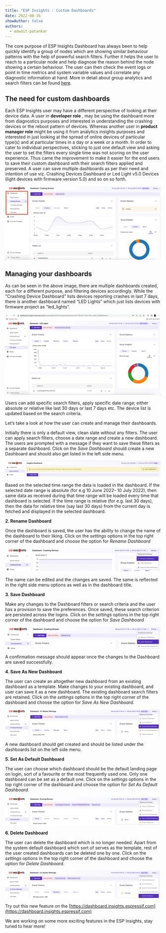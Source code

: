 ```yaml
---
title: "ESP Insights : Custom Dashboards"
date: 2022-08-16
showAuthor: false
authors: 
  - adwait-patankar
---
```

The core purpose of ESP Insights Dashboard has always been to help quickly identify a group of nodes which are showing similar behaviour patterns with the help of powerful search filters. Further it helps the user to reach to a particular node and help diagnose the reason behind the node showing a certain behaviour. The user can then check the event logs or point in time metrics and system variable values and correlate any diagnostic information at hand. More in detail about group analytics and search filters can be found [here](/esp-insights-group-analytics-with-dynamic-search-filters-4fd48c17c5b9).

## The need for custom dashboards

Each ESP Insights user may have a different perspective of looking at their device data. A user in __developer role__ , may be using the dashboard more from diagnostics purposes and interested in understanding the crashing devices or the reboot pattern of devices. Whereas another user in __product manager role__  might be using it from analytics insights purposes and interested in just looking at the spread of online devices of particular type(s) and at particular times in a day or a week or a month. In order to cater to individual perspectives, sticking to just one default view and asking the user to set the filters every single time was not scoring on the user experience. Thus came the improvement to make it easier for the end users to save their custom dashboard with their search filters applied and preserved. A user can save multiple dashboards as per their need and intention of use viz. Crashing Devices Dashboard or Led Light v5.0 Devices (light devices with firmware version 5.0) and so on so forth.

![](img/esp-1.webp)

## Managing your dashboards

As can be seen in the above image, there are multiple dashboards created, each for a different purpose, and filtering devices accordingly. While the “Crashing Device Dashboard” lists devices reporting crashes in last 7 days, there is another dashboard named “LED Lights” which just lists devices with firmware project as “led_lights”.

![](img/esp-2.webp)

Users can add specific search filters, apply specific date range; either absolute or relative like last 30 days or last 7 days etc. The device list is updated based on the search criteria.

Let’s take a look at how the user can create and manage their dashboards.

Initially there is only a default view, clean slate without any filters. The user can apply search filters, choose a date range and create a new dashboard. The users are prompted with a message if they want to save these filters as a separate dashboard. Click on the *Save Dashboard* should create a new Dashboard and should also get listed in the left side menu.

![](img/esp-3.webp)

Based on the selected time range the data is loaded in the dashboard. If the selected date range is absolute (for e.g 10 June 2022– 10 July 2022), then same data as received during that time range will be loaded every time that dashboard is selected. If the time range is relative (for e.g. last 30 days), then the data for relative time (say last 30 days) from the current day is fetched and displayed in the selected dashboard.

__2. Rename Dashboard__ 

Once the dashboard is saved, the user has the ability to change the name of the dashboard to their liking. Click on the *settings* options in the top right corner of the dashboard and choose the option for *Rename Dashboard*

![](img/esp-4.webp)

The name can be edited and the changes are saved. The same is reflected in the right side menu options as well as in the dashboard title.

__3. Save Dashboard__ 

Make any changes to the Dashboard filters or search criteria and the user has a provision to save the preferences. Once saved, these search criterion are persisted across the logins. Click on the *settings* options in the top right corner of the dashboard and choose the option for *Save Dashboard*

![](img/esp-5.webp)

A confirmation message should appear once the changes to the Dashboard are saved successfully.

__4. Save As New Dashboard__ 

The user can create an altogether new dashboard from an existing dashboard as a template. Make changes to your existing dashboard, and user can save it as a new dashboard. The existing dashboard search filters are retained. Click on the *settings* options in the top right corner of the dashboard and choose the option for *Save As New Dashboard.*

![](img/esp-6.webp)

A new dashboard should get created and should be listed under the dashboards list on the left side menu.

__5. Set As Default Dashboard__ 

The user can choose which dashboard should be the default landing page on login, sort of a favourite or the most frequently used one. Only one dashboard can be set as a default one. Click on the *settings* options in the top right corner of the dashboard and choose the option for *Set As Default Dashboard.*

![](img/esp-7.webp)

__6. Delete Dashboard__ 

The user can delete the dashboard which is no longer needed. Apart from the system default dashboard which sort of serves as the template, rest of the user created dashboards can be deleted one by one. Click on the *settings* options in the top right corner of the dashboard and choose the option for *Delete Dashboard.*

![](img/esp-8.webp)

Try out this new feature on the [https://dashboard.insights.espressif.com](https://dashboard.insights.espressif.com)

We are working on some more exciting features in the ESP Insights, stay tuned to hear more!
